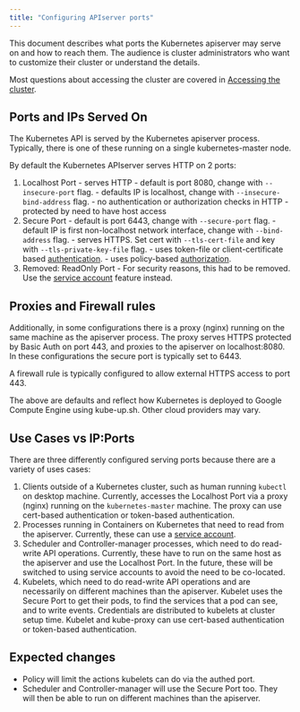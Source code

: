 ```yaml
---
title: "Configuring APIserver ports"
---
```

This document describes what ports the Kubernetes apiserver
may serve on and how to reach them.  The audience is
cluster administrators who want to customize their cluster
or understand the details.

Most questions about accessing the cluster are covered
in [Accessing the cluster](../user-guide/accessing-the-cluster).


## Ports and IPs Served On

The Kubernetes API is served by the Kubernetes apiserver process.  Typically,
there is one of these running on a single kubernetes-master node.

By default the Kubernetes APIserver serves HTTP on 2 ports:
  1. Localhost Port
    - serves HTTP
    - default is port 8080, change with `--insecure-port` flag.
    - defaults IP is localhost, change with `--insecure-bind-address` flag.
    - no authentication or authorization checks in HTTP
    - protected by need to have host access
  2. Secure Port
    - default is port 6443, change with `--secure-port` flag.
    - default IP is first non-localhost network interface, change with `--bind-address` flag.
    - serves HTTPS.  Set cert with `--tls-cert-file` and key with `--tls-private-key-file` flag.
    - uses token-file or client-certificate based [authentication](authentication).
    - uses policy-based [authorization](authorization).
  3. Removed: ReadOnly Port
    - For security reasons, this had to be removed. Use the [service account](../user-guide/service-accounts) feature instead.

## Proxies and Firewall rules

Additionally, in some configurations there is a proxy (nginx) running
on the same machine as the apiserver process.  The proxy serves HTTPS protected
by Basic Auth on port 443, and proxies to the apiserver on localhost:8080. In
these configurations the secure port is typically set to 6443.

A firewall rule is typically configured to allow external HTTPS access to port 443.

The above are defaults and reflect how Kubernetes is deployed to Google Compute Engine using
kube-up.sh.  Other cloud providers may vary.

## Use Cases vs IP:Ports

There are three differently configured serving ports because there are a
variety of uses cases:
   1. Clients outside of a Kubernetes cluster, such as human running `kubectl`
      on desktop machine.  Currently, accesses the Localhost Port via a proxy (nginx)
      running on the `kubernetes-master` machine.  The proxy can use cert-based authentication
      or token-based authentication.
   2. Processes running in Containers on Kubernetes that need to read from
      the apiserver.  Currently, these can use a [service account](../user-guide/service-accounts).
   3. Scheduler and Controller-manager processes, which need to do read-write
      API operations. Currently, these have to run on the same host as the
      apiserver and use the Localhost Port.  In the future, these will be
      switched to using service accounts to avoid the need to be co-located.
   4. Kubelets, which need to do read-write API operations and are necessarily
      on different machines than the apiserver.  Kubelet uses the Secure Port
      to get their pods, to find the services that a pod can see, and to
      write events.  Credentials are distributed to kubelets at cluster
      setup time. Kubelet and kube-proxy can use cert-based authentication or token-based
      authentication.

## Expected changes

   - Policy will limit the actions kubelets can do via the authed port.
   - Scheduler and Controller-manager will use the Secure Port too.  They
     will then be able to run on different machines than the apiserver.


